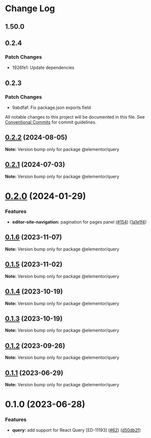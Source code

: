 # Change Log

## 1.50.0

## 0.2.4

### Patch Changes

- 1926fe1: Update dependencies

## 0.2.3

### Patch Changes

- 9abdfaf: Fix package.json exports field

All notable changes to this project will be documented in this file.
See [Conventional Commits](https://conventionalcommits.org) for commit guidelines.

## [0.2.2](https://github.com/elementor/elementor-packages/compare/@elementor/query@0.2.1...@elementor/query@0.2.2) (2024-08-05)

**Note:** Version bump only for package @elementor/query

## [0.2.1](https://github.com/elementor/elementor-packages/compare/@elementor/query@0.2.0...@elementor/query@0.2.1) (2024-07-03)

**Note:** Version bump only for package @elementor/query

# [0.2.0](https://github.com/elementor/elementor-packages/compare/@elementor/query@0.1.6...@elementor/query@0.2.0) (2024-01-29)

### Features

- **editor-site-navigation:** pagination for pages panel ([#154](https://github.com/elementor/elementor-packages/issues/154)) ([1a1e1f4](https://github.com/elementor/elementor-packages/commit/1a1e1f46006988d10e0a7af292dbbc57644ed16f))

## [0.1.6](https://github.com/elementor/elementor-packages/compare/@elementor/query@0.1.5...@elementor/query@0.1.6) (2023-11-07)

**Note:** Version bump only for package @elementor/query

## [0.1.5](https://github.com/elementor/elementor-packages/compare/@elementor/query@0.1.4...@elementor/query@0.1.5) (2023-11-02)

**Note:** Version bump only for package @elementor/query

## [0.1.4](https://github.com/elementor/elementor-packages/compare/@elementor/query@0.1.3...@elementor/query@0.1.4) (2023-10-19)

**Note:** Version bump only for package @elementor/query

## [0.1.3](https://github.com/elementor/elementor-packages/compare/@elementor/query@0.1.2...@elementor/query@0.1.3) (2023-10-19)

**Note:** Version bump only for package @elementor/query

## [0.1.2](https://github.com/elementor/elementor-packages/compare/@elementor/query@0.1.1...@elementor/query@0.1.2) (2023-09-26)

**Note:** Version bump only for package @elementor/query

## [0.1.1](https://github.com/elementor/elementor-packages/compare/@elementor/query@0.1.0...@elementor/query@0.1.1) (2023-06-29)

**Note:** Version bump only for package @elementor/query

# 0.1.0 (2023-06-28)

### Features

- **query:** add support for React Query [ED-11193] ([#62](https://github.com/elementor/elementor-packages/issues/62)) ([d50db2f](https://github.com/elementor/elementor-packages/commit/d50db2f4b310e644ddc154620bef1a850764d9a2))
